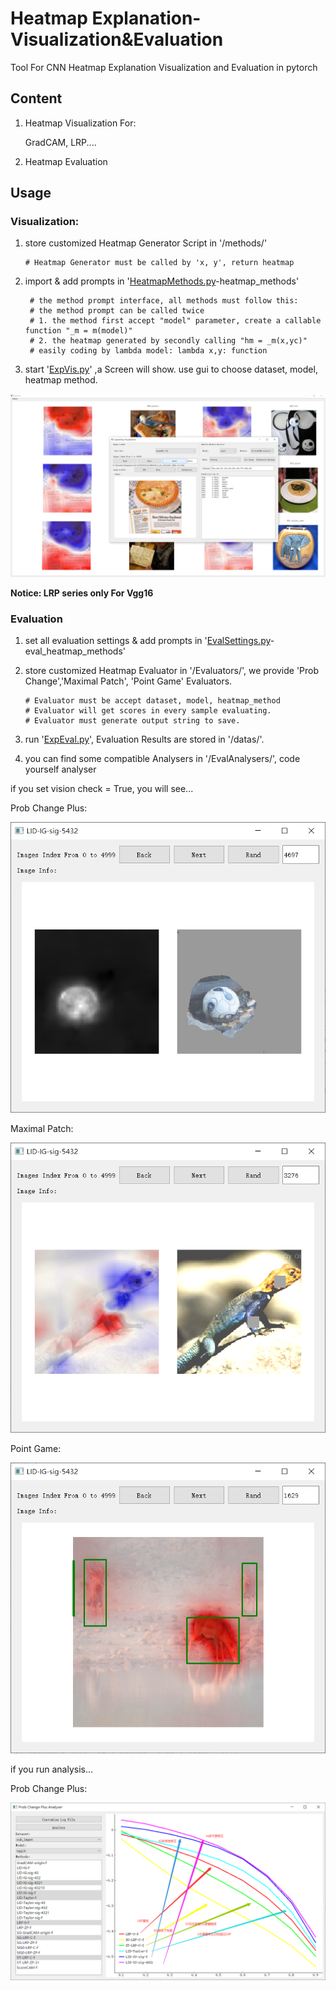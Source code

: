 # Heatmap Explanation-Visualization&Evaluation
Tool For CNN Heatmap Explanation Visualization and Evaluation in pytorch

## Content
1. Heatmap Visualization For:

   GradCAM, LRP....

2. Heatmap Evaluation

## Usage

### Visualization:

1. store customized Heatmap Generator Script in '/methods/'

       # Heatmap Generator must be called by 'x, y', return heatmap

2. import & add prompts in '[HeatmapMethods.py](HeatmapMethods.py)-heatmap_methods'

        # the method prompt interface, all methods must follow this:
        # the method prompt can be called twice
        # 1. the method first accept "model" parameter, create a callable function "_m = m(model)"
        # 2. the heatmap generated by secondly calling "hm = _m(x,yc)"
        # easily coding by lambda model: lambda x,y: function

3. start '[ExpVis.py](ExpVis.py)' ,a Screen will show. use gui to choose dataset, model, heatmap method. 

![vis](demo.png)

**Notice: LRP series only For Vgg16**

### Evaluation 

1. set all evaluation settings & add prompts in '[EvalSettings.py](EvalSettings.py)-eval_heatmap_methods'

2. store customized Heatmap Evaluator in '/Evaluators/', we provide 'Prob Change','Maximal Patch', 'Point Game' Evaluators.

       # Evaluator must be accept dataset, model, heatmap_method
       # Evaluator will get scores in every sample evaluating.
       # Evaluator must generate output string to save.

3. run '[ExpEval.py](ExpEval.py)', Evaluation Results are stored in '/datas/'.

4. you can find some compatible Analysers in '/EvalAnalysers/', code yourself analyser

if you set vision check = True, you will see...

Prob Change Plus:

![pcp](pcp.png)

Maximal Patch:

![mp](mp.png)

Point Game:

![pg](pg.png)

if you run analysis...

Prob Change Plus:

![evr](EvaluationResult.png)
